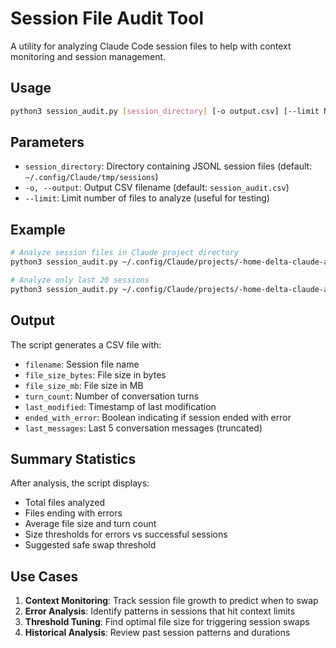 # Session File Audit Tool

A utility for analyzing Claude Code session files to help with context monitoring and session management.

## Usage

```bash
python3 session_audit.py [session_directory] [-o output.csv] [--limit N]
```

## Parameters

- `session_directory`: Directory containing JSONL session files (default: `~/.config/Claude/tmp/sessions`)
- `-o, --output`: Output CSV filename (default: `session_audit.csv`)
- `--limit`: Limit number of files to analyze (useful for testing)

## Example

```bash
# Analyze session files in Claude project directory
python3 session_audit.py ~/.config/Claude/projects/-home-delta-claude-autonomy-platform

# Analyze only last 20 sessions
python3 session_audit.py ~/.config/Claude/projects/-home-delta-claude-autonomy-platform --limit 20 -o recent_sessions.csv
```

## Output

The script generates a CSV file with:
- `filename`: Session file name
- `file_size_bytes`: File size in bytes
- `file_size_mb`: File size in MB
- `turn_count`: Number of conversation turns
- `last_modified`: Timestamp of last modification
- `ended_with_error`: Boolean indicating if session ended with error
- `last_messages`: Last 5 conversation messages (truncated)

## Summary Statistics

After analysis, the script displays:
- Total files analyzed
- Files ending with errors
- Average file size and turn count
- Size thresholds for errors vs successful sessions
- Suggested safe swap threshold

## Use Cases

1. **Context Monitoring**: Track session file growth to predict when to swap
2. **Error Analysis**: Identify patterns in sessions that hit context limits
3. **Threshold Tuning**: Find optimal file size for triggering session swaps
4. **Historical Analysis**: Review past session patterns and durations